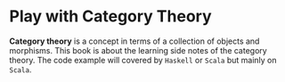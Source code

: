 # Play with Category Theory

**Category theory** is a concept in terms of a collection of objects and morphisms. This book is about the learning side notes of the category theory. The code example will covered by `Haskell` or `Scala` but mainly on `Scala`.

